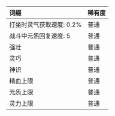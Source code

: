| 词缀                     | 稀有度 |
| :----------------------- | :----- |
| 打坐时灵气获取速度: 0.2% | 普通   |
| 战斗中元炁回复速度: 5    | 普通   |
| 强壮                     | 普通   |
| 灵巧                     | 普通   |
| 神识                     | 普通   |
| 精血上限                 | 普通   |
| 元炁上限                 | 普通   |
| 灵力上限                 | 普通   |
